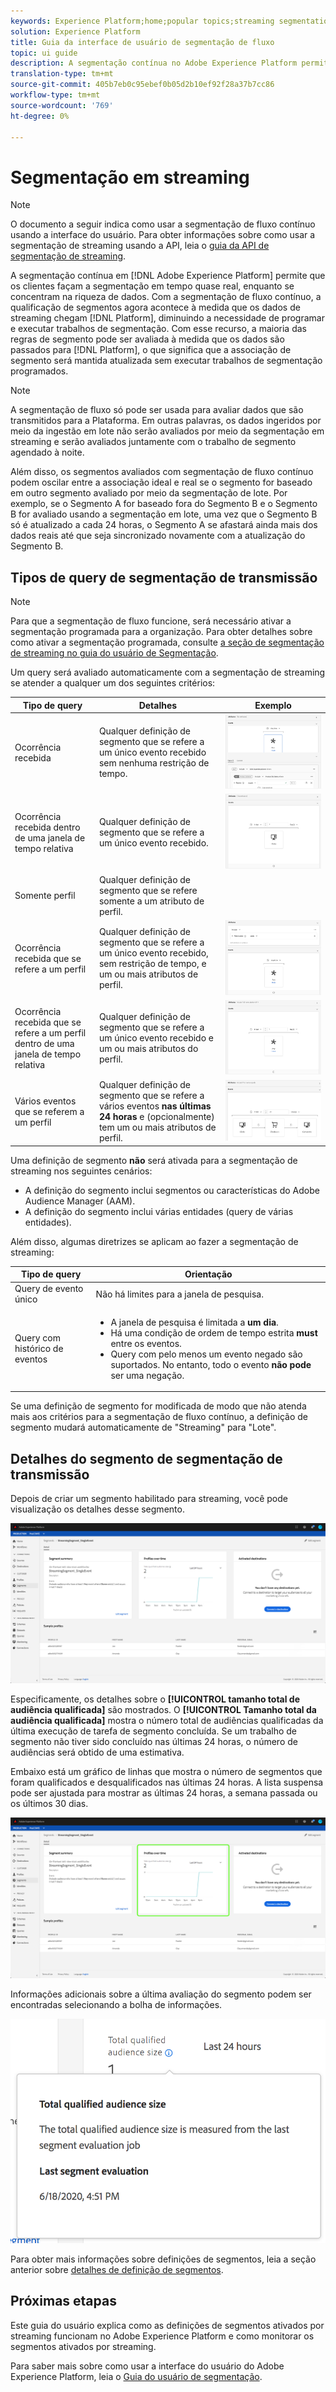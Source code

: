 ```yaml
---
keywords: Experience Platform;home;popular topics;streaming segmentation;Segmentation;Serviço de segmentação;serviço de segmentação;guia ui;
solution: Experience Platform
title: Guia da interface de usuário de segmentação de fluxo
topic: ui guide
description: A segmentação contínua no Adobe Experience Platform permite que você faça a segmentação em tempo quase real, enquanto se concentra na riqueza de dados. Com a segmentação de fluxo contínuo, a qualificação de segmentos acontece à medida que os dados chegam à Plataforma, o que diminui a necessidade de programar e executar tarefas de segmentação. Com esse recurso, a maioria das regras de segmento pode ser avaliada à medida que os dados são passados para a Plataforma, o que significa que a associação de segmento será mantida atualizada sem executar trabalhos de segmentação programados.
translation-type: tm+mt
source-git-commit: 405b7eb0c95ebef0b05d2b10ef92f28a37b7cc86
workflow-type: tm+mt
source-wordcount: '769'
ht-degree: 0%

---
```



# Segmentação em streaming

>[!NOTE]
>
>O documento a seguir indica como usar a segmentação de fluxo contínuo usando a interface do usuário. Para obter informações sobre como usar a segmentação de streaming usando a API, leia o [guia da API de segmentação de streaming](../api/streaming-segmentation.md).

A segmentação contínua em [!DNL Adobe Experience Platform] permite que os clientes façam a segmentação em tempo quase real, enquanto se concentram na riqueza de dados. Com a segmentação de fluxo contínuo, a qualificação de segmentos agora acontece à medida que os dados de streaming chegam [!DNL Platform], diminuindo a necessidade de programar e executar trabalhos de segmentação. Com esse recurso, a maioria das regras de segmento pode ser avaliada à medida que os dados são passados para [!DNL Platform], o que significa que a associação de segmento será mantida atualizada sem executar trabalhos de segmentação programados.

>[!NOTE]
>
>A segmentação de fluxo só pode ser usada para avaliar dados que são transmitidos para a Plataforma. Em outras palavras, os dados ingeridos por meio da ingestão em lote não serão avaliados por meio da segmentação em streaming e serão avaliados juntamente com o trabalho de segmento agendado à noite.
>
>Além disso, os segmentos avaliados com segmentação de fluxo contínuo podem oscilar entre a associação ideal e real se o segmento for baseado em outro segmento avaliado por meio da segmentação de lote. Por exemplo, se o Segmento A for baseado fora do Segmento B e o Segmento B for avaliado usando a segmentação em lote, uma vez que o Segmento B só é atualizado a cada 24 horas, o Segmento A se afastará ainda mais dos dados reais até que seja sincronizado novamente com a atualização do Segmento B.

## Tipos de query de segmentação de transmissão

>[!NOTE]
>
>Para que a segmentação de fluxo funcione, será necessário ativar a segmentação programada para a organização. Para obter detalhes sobre como ativar a segmentação programada, consulte [a seção de segmentação de streaming no guia do usuário de Segmentação](./overview.md#scheduled-segmentation).

Um query será avaliado automaticamente com a segmentação de streaming se atender a qualquer um dos seguintes critérios:

| Tipo de query | Detalhes | Exemplo |
| ---------- | ------- | ------- |
| Ocorrência recebida | Qualquer definição de segmento que se refere a um único evento recebido sem nenhuma restrição de tempo. | ![](../images/ui/streaming-segmentation/incoming-hit.png) |
| Ocorrência recebida dentro de uma janela de tempo relativa | Qualquer definição de segmento que se refere a um único evento recebido. | ![](../images/ui/streaming-segmentation/relative-hit-success.png) |
| Somente perfil | Qualquer definição de segmento que se refere somente a um atributo de perfil. |  |
| Ocorrência recebida que se refere a um perfil | Qualquer definição de segmento que se refere a um único evento recebido, sem restrição de tempo, e um ou mais atributos de perfil. | ![](../images/ui/streaming-segmentation/profile-hit.png) |
| Ocorrência recebida que se refere a um perfil dentro de uma janela de tempo relativa | Qualquer definição de segmento que se refere a um único evento recebido e um ou mais atributos do perfil. | ![](../images/ui/streaming-segmentation/profile-relative-success.png) |
| Vários eventos que se referem a um perfil | Qualquer definição de segmento que se refere a vários eventos **nas últimas 24 horas** e (opcionalmente) tem um ou mais atributos de perfil. | ![](../images/ui/streaming-segmentation/event-history-success.png) |

Uma definição de segmento **não** será ativada para a segmentação de streaming nos seguintes cenários:

- A definição do segmento inclui segmentos ou características do Adobe Audience Manager (AAM).
- A definição do segmento inclui várias entidades (query de várias entidades).

Além disso, algumas diretrizes se aplicam ao fazer a segmentação de streaming:

| Tipo de query | Orientação |
| ---------- | -------- |
| Query de evento único | Não há limites para a janela de pesquisa. |
| Query com histórico de eventos | <ul><li>A janela de pesquisa é limitada a **um dia**.</li><li>Há uma condição de ordem de tempo estrita **must** entre os eventos.</li><li>Query com pelo menos um evento negado são suportados. No entanto, todo o evento **não pode** ser uma negação.</li></ul> |

Se uma definição de segmento for modificada de modo que não atenda mais aos critérios para a segmentação de fluxo contínuo, a definição de segmento mudará automaticamente de &quot;Streaming&quot; para &quot;Lote&quot;.

## Detalhes do segmento de segmentação de transmissão

Depois de criar um segmento habilitado para streaming, você pode visualização os detalhes desse segmento.

![](../images/ui/streaming-segmentation/monitoring-streaming-segment.png)

Especificamente, os detalhes sobre o **[!UICONTROL tamanho total de audiência qualificada]** são mostrados. O **[!UICONTROL Tamanho total da audiência qualificada]** mostra o número total de audiências qualificadas da última execução de tarefa de segmento concluída. Se um trabalho de segmento não tiver sido concluído nas últimas 24 horas, o número de audiências será obtido de uma estimativa.

Embaixo está um gráfico de linhas que mostra o número de segmentos que foram qualificados e desqualificados nas últimas 24 horas. A lista suspensa pode ser ajustada para mostrar as últimas 24 horas, a semana passada ou os últimos 30 dias.

![](../images/ui/streaming-segmentation/monitoring-streaming-segment-graph.png)

Informações adicionais sobre a última avaliação do segmento podem ser encontradas selecionando a bolha de informações.

![](../images/ui/streaming-segmentation/info-bubble.png)

Para obter mais informações sobre definições de segmentos, leia a seção anterior sobre [detalhes de definição de segmentos](#segment-details).

## Próximas etapas

Este guia do usuário explica como as definições de segmentos ativados por streaming funcionam no Adobe Experience Platform e como monitorar os segmentos ativados por streaming.

Para saber mais sobre como usar a interface do usuário do Adobe Experience Platform, leia o [Guia do usuário de segmentação](./overview.md).